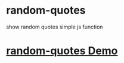 # random-quotes
show random quotes simple js function 
 <h1>
 <a href="http://random-quotes.epizy.com/" target="_blank" >random-quotes Demo</a>
 </h1>
